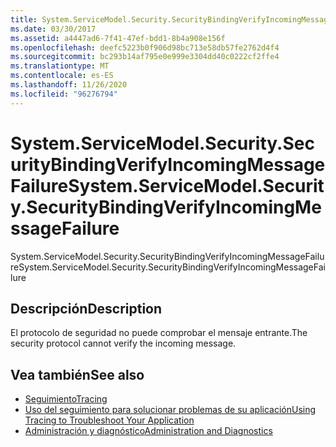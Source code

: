 ```yaml
---
title: System.ServiceModel.Security.SecurityBindingVerifyIncomingMessageFailure
ms.date: 03/30/2017
ms.assetid: a4447ad6-7f41-47ef-bdd1-8b4a908e156f
ms.openlocfilehash: deefc5223b0f906d98bc713e58db57fe2762d4f4
ms.sourcegitcommit: bc293b14af795e0e999e3304dd40c0222cf2ffe4
ms.translationtype: MT
ms.contentlocale: es-ES
ms.lasthandoff: 11/26/2020
ms.locfileid: "96276794"
---
```

# <a name="systemservicemodelsecuritysecuritybindingverifyincomingmessagefailure"></a><span data-ttu-id="d6cab-102">System.ServiceModel.Security.SecurityBindingVerifyIncomingMessageFailure</span><span class="sxs-lookup"><span data-stu-id="d6cab-102">System.ServiceModel.Security.SecurityBindingVerifyIncomingMessageFailure</span></span>

<span data-ttu-id="d6cab-103">System.ServiceModel.Security.SecurityBindingVerifyIncomingMessageFailure</span><span class="sxs-lookup"><span data-stu-id="d6cab-103">System.ServiceModel.Security.SecurityBindingVerifyIncomingMessageFailure</span></span>  
  
## <a name="description"></a><span data-ttu-id="d6cab-104">Descripción</span><span class="sxs-lookup"><span data-stu-id="d6cab-104">Description</span></span>  

 <span data-ttu-id="d6cab-105">El protocolo de seguridad no puede comprobar el mensaje entrante.</span><span class="sxs-lookup"><span data-stu-id="d6cab-105">The security protocol cannot verify the incoming message.</span></span>  
  
## <a name="see-also"></a><span data-ttu-id="d6cab-106">Vea también</span><span class="sxs-lookup"><span data-stu-id="d6cab-106">See also</span></span>

- [<span data-ttu-id="d6cab-107">Seguimiento</span><span class="sxs-lookup"><span data-stu-id="d6cab-107">Tracing</span></span>](index.md)
- [<span data-ttu-id="d6cab-108">Uso del seguimiento para solucionar problemas de su aplicación</span><span class="sxs-lookup"><span data-stu-id="d6cab-108">Using Tracing to Troubleshoot Your Application</span></span>](using-tracing-to-troubleshoot-your-application.md)
- [<span data-ttu-id="d6cab-109">Administración y diagnóstico</span><span class="sxs-lookup"><span data-stu-id="d6cab-109">Administration and Diagnostics</span></span>](../index.md)

